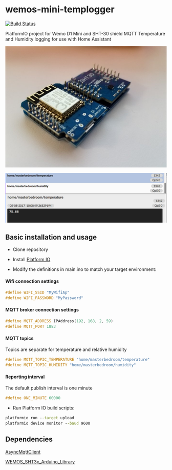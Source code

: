 
# wemos-mini-templogger
[![Build Status](https://travis-ci.org/thebentern/wemos-mini-templogger.svg?branch=master)](https://travis-ci.org/thebentern/wemos-mini-templogger)

PlatformIO project for Wemo D1 Mini and SHT-30 shield
MQTT Temperature and Humidity logging for use with Home Assistant

![Wemos D1 Mini with SHT-30 Shield](image.jpg)

![Mqtt message](mqtt-message.png)

## Basic installation and usage

* Clone repository

* Install [Platform IO](http://platformio.org/)

* Modify the definitions in main.ino to match your target environment:

#### Wifi connection settings

```cpp
#define WIFI_SSID "MyWifiAp"
#define WIFI_PASSWORD "MyPassword"
```

#### MQTT broker connection settings

```cpp
#define MQTT_ADDRESS IPAddress(192, 168, 2, 59)
#define MQTT_PORT 1883
```
#### MQTT topics

Topics are separate for temperature and relative humidity

```cpp
#define MQTT_TOPIC_TEMPERATURE "home/masterbedroom/temperature"
#define MQTT_TOPIC_HUMIDITY "home/masterbedroom/humidity"
```

#### Reporting interval

The default publish interval is one minute
```cpp
#define ONE_MINUTE 60000
```

* Run Platform IO build scripts:

```cmd
platformio run --target upload
platformio device monitor --baud 9600
```

## Dependencies

[AsyncMqttClient](https://github.com/marvinroger/async-mqtt-client)

[WEMOS_SHT3x_Arduino_Library](https://github.com/wemos/WEMOS_SHT3x_Arduino_Library)

